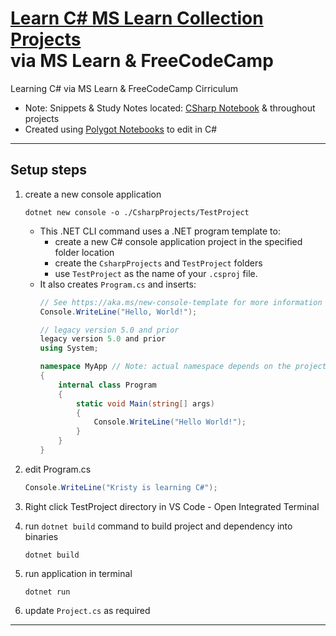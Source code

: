 # [Learn C# MS Learn Collection Projects](https://learn.microsoft.com/en-us/users/dotnet/collections/yz26f8y64n7k07) <br> via MS Learn & FreeCodeCamp

Learning C# via MS Learn & FreeCodeCamp Cirriculum

* Note: Snippets & Study Notes located: [CSharp Notebook](.\mslearn_Csharp_studynotes.ipynb) & throughout projects
* Created using [Polygot Notebooks](https://marketplace.visualstudio.com/items?itemName=ms-dotnettools.dotnet-interactive-vscode) to edit in C#


-------------------------------------------------------------------------------
## Setup steps    

1. create a new console application
    ```shell
    dotnet new console -o ./CsharpProjects/TestProject
    ```
    - This .NET CLI command uses a .NET program template to:
        - create a new C# console application project in the specified folder location
        - create the `CsharpProjects` and `TestProject` folders
        - use `TestProject` as the name of your `.csproj` file.

    * It also creates `Program.cs` and inserts: 
        ```csharp
        // See https://aka.ms/new-console-template for more information
        Console.WriteLine("Hello, World!");

        // legacy version 5.0 and prior
        legacy version 5.0 and prior
        using System;

        namespace MyApp // Note: actual namespace depends on the project name.
        {
            internal class Program
            {
                static void Main(string[] args)
                {
                    Console.WriteLine("Hello World!");
                }
            }
        }
        ```
2. edit Program.cs
    ```csharp
    Console.WriteLine("Kristy is learning C#");
    ```
3. Right click TestProject directory in VS Code - Open Integrated Terminal
4. run `dotnet build` command to build project and dependency into binaries
    ```shell
    dotnet build
    ```
5. run application in terminal
    ```shell
    dotnet run
    ```
6. update `Project.cs` as required

--------------------------------------------------------------------------------


